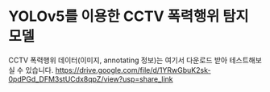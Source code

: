 # YOLOv5를 이용한 CCTV 폭력행위 탐지 모델
CCTV 폭력행위 데이터(이미지, annotating 정보)는 여기서 다운로드 받아 테스트해보실 수 있습니다.  https://drive.google.com/file/d/1YRwGbuK2sk-0pdPGd_DFM3stUCdx8qpZ/view?usp=share_link
